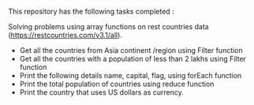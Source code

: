 This repository has the following tasks completed :

Solving problems using array functions on rest countries data (https://restcountries.com/v3.1/all).

- Get all the countries from Asia continent /region using Filter function
- Get all the countries with a population of less than 2 lakhs using Filter function
- Print the following details name, capital, flag, using forEach function
- Print the total population of countries using reduce function
- Print the country that uses US dollars as currency.